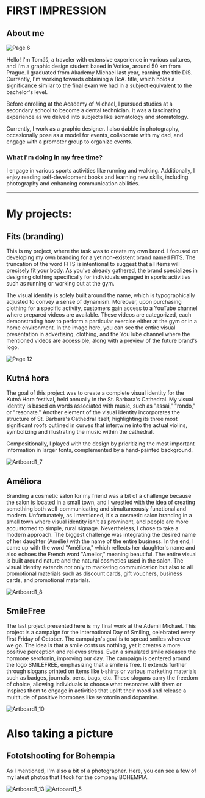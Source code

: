 # FIRST IMPRESSION

## About me
![Page 6](https://github.com/tomaspetera/english-for-designers/blob/113e8c7d078ee4a809b6dfeea28a4cc55f506fed/02-first-impression/img/Screenshot_2023-11-15-10-34-58-712_com.google.android.apps.photos.jpg)

Hello! I'm Tomáš, a traveler with extensive experience in various cultures, and I'm a graphic design student based in Votice, around 50 km from Prague. I graduated from Akademy Michael last year, earning the title DiS. Currently, I'm working towards obtaining a BcA. title, which holds a significance similar to the final exam we had in a subject equivalent to the bachelor's level.

Before enrolling at the Academy of Michael, I pursued studies at a secondary school to become a dental technician. It was a fascinating experience as we delved into subjects like somatology and stomatology.

Currently, I work as a graphic designer. I also dabble in photography, occasionally pose as a model for events, collaborate with my dad, and engage with a promoter group to organize events.

### What I'm doing in my free time?

I engage in various sports activities like running and walking. Additionally, I enjoy reading self-development books and learning new skills, including photography and enhancing communication abilities.


---
# My projects: 

## Fits (branding)
This is my project, where the task was to create my own brand. I focused on developing my own branding for a yet non-existent brand named FITS. The truncation of the word FITS is intentional to suggest that all items will precisely fit your body. As you've already gathered, the brand specializes in designing clothing specifically for individuals engaged in sports activities such as running or working out at the gym.

The visual identity is solely built around the name, which is typographically adjusted to convey a sense of dynamism. Moreover, upon purchasing clothing for a specific activity, customers gain access to a YouTube channel where prepared videos are available. These videos are categorized, each demonstrating how to perform a particular exercise either at the gym or in a home environment. In the image here, you can see the entire visual presentation in advertising, clothing, and the YouTube channel where the mentioned videos are accessible, along with a preview of the future brand's logo.

![Page 12](https://github.com/tomaspetera/english-for-designers/blob/9ffc98445c7493bb3499ce58baa0370aecd08bbb/02-first-impression/img/fits.jpg)

## Kutná hora

The goal of this project was to create a complete visual identity for the Kutná Hora festival, held annually in the St. Barbara's Cathedral. My visual identity is based on words associated with music, such as "assai," "rondo," or "resonate." Another element of the visual identity incorporates the structure of St. Barbara's Cathedral itself, highlighting its three most significant roofs outlined in curves that intertwine into the actual violins, symbolizing and illustrating the music within the cathedral.

Compositionally, I played with the design by prioritizing the most important information in larger fonts, complemented by a hand-painted background.

![Artboard1_7](https://github.com/tomaspetera/english-for-designers/blob/50c6aba0bd41b431c94374faa5efa02f557b09a5/02-first-impression/img/kutnahora.jpg)

## Améliora

Branding a cosmetic salon for my friend was a bit of a challenge because the salon is located in a small town, and I wrestled with the idea of creating something both well-communicating and simultaneously functional and modern. Unfortunately, as I mentioned, it's a cosmetic salon branding in a small town where visual identity isn't as prominent, and people are more accustomed to simple, rural signage. Nevertheless, I chose to take a modern approach. The biggest challenge was integrating the desired name of her daughter (Amélie) with the name of the entire business. In the end, I came up with the word "Améliora," which reflects her daughter's name and also echoes the French word "Amelior," meaning beautiful. The entire visual is built around nature and the natural cosmetics used in the salon. The visual identity extends not only to marketing communication but also to all promotional materials such as discount cards, gift vouchers, business cards, and promotional materials.

![Artboard1_8](https://github.com/tomaspetera/english-for-designers/blob/e9110f0e78cda67048dd1478c730543d8bdbf84f/02-first-impression/img/ameliora.jpg)

## SmileFree

The last project presented here is my final work at the Ademii Michael. This project is a campaign for the International Day of Smiling, celebrated every first Friday of October. The campaign's goal is to spread smiles wherever we go. The idea is that a smile costs us nothing, yet it creates a more positive perception and relieves stress. Even a simulated smile releases the hormone serotonin, improving our day. The campaign is centered around the logo SMILEFREE, emphasizing that a smile is free. It extends further through slogans printed on items like t-shirts or various marketing materials such as badges, journals, pens, bags, etc. These slogans carry the freedom of choice, allowing individuals to choose what resonates with them or inspires them to engage in activities that uplift their mood and release a multitude of positive hormones like serotonin and dopamine.

![Artboard1_10](https://github.com/tomaspetera/english-for-designers/blob/10dc7cfdc9fb618e5c3834de0e007af06ac70b04/02-first-impression/img/smilefree.jpg)

# Also taking a picture

## Fototshooting for Bohempia

As I mentioned, I'm also a bit of a photographer. Here, you can see a few of my latest photos that I took for the company BOHEMPIA.

![Artboard1_13](https://github.com/tomaspetera/english-for-designers/blob/bc92d82c7f5148071a66f2e0e6d72f38878a1c9f/02-first-impression/img/foto.jpg)
![Artboard1_5](https://github.com/tomaspetera/english-for-designers/blob/af9773cac89f0b524e844eb0de84efa9020aeb1b/02-first-impression/img/foto2.jpg)
